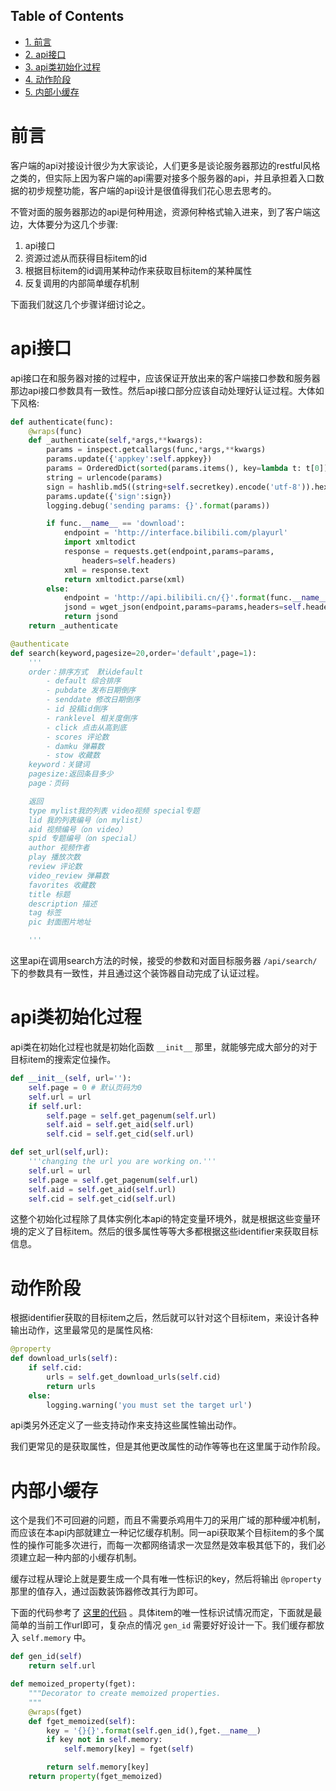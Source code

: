 <nav id="table-of-contents">
<h2>Table of Contents</h2>
<div id="text-table-of-contents">
<ul>
<li><a href="#orgheadline1">1. 前言</a></li>
<li><a href="#orgheadline2">2. api接口</a></li>
<li><a href="#orgheadline3">3. api类初始化过程</a></li>
<li><a href="#orgheadline4">4. 动作阶段</a></li>
<li><a href="#orgheadline5">5. 内部小缓存</a></li>
</ul>
</div>
</nav>


# 前言<a id="orgheadline1"></a>

客户端的api对接设计很少为大家谈论，人们更多是谈论服务器那边的restful风格之类的，但实际上因为客户端的api需要对接多个服务器的api，并且承担着入口数据的初步规整功能，客户端的api设计是很值得我们花心思去思考的。

不管对面的服务器那边的api是何种用途，资源何种格式输入进来，到了客户端这边，大体要分为这几个步骤:

1.  api接口
2.  资源过滤从而获得目标item的id
3.  根据目标item的id调用某种动作来获取目标item的某种属性
4.  反复调用的内部简单缓存机制

下面我们就这几个步骤详细讨论之。

# api接口<a id="orgheadline2"></a>

api接口在和服务器对接的过程中，应该保证开放出来的客户端接口参数和服务器那边api接口参数具有一致性。然后api接口部分应该自动处理好认证过程。大体如下风格:

```python
def authenticate(func):
    @wraps(func)
    def _authenticate(self,*args,**kwargs):
        params = inspect.getcallargs(func,*args,**kwargs)
        params.update({'appkey':self.appkey})
        params = OrderedDict(sorted(params.items(), key=lambda t: t[0]))
        string = urlencode(params)
        sign = hashlib.md5((string+self.secretkey).encode('utf-8')).hexdigest()
        params.update({'sign':sign})
        logging.debug('sending params: {}'.format(params))

        if func.__name__ == 'download':
            endpoint = 'http://interface.bilibili.com/playurl'
            import xmltodict
            response = requests.get(endpoint,params=params,
                headers=self.headers)
            xml = response.text
            return xmltodict.parse(xml)
        else:
            endpoint = 'http://api.bilibili.cn/{}'.format(func.__name__)
            jsond = wget_json(endpoint,params=params,headers=self.headers)
            return jsond
    return _authenticate

@authenticate
def search(keyword,pagesize=20,order='default',page=1):
    '''
    order：排序方式  默认default
        - default 综合排序
        - pubdate 发布日期倒序
        - senddate 修改日期倒序
        - id 投稿id倒序
        - ranklevel 相关度倒序
        - click 点击从高到底
        - scores 评论数
        - damku 弹幕数
        - stow 收藏数
    keyword：关键词
    pagesize:返回条目多少
    page：页码

    返回
    type mylist我的列表 video视频 special专题
    lid 我的列表编号（on mylist）
    aid 视频编号（on video）
    spid 专题编号（on special）
    author 视频作者
    play 播放次数
    review 评论数
    video_review 弹幕数
    favorites 收藏数
    title 标题
    description 描述
    tag 标签
    pic 封面图片地址

    '''
```

这里api在调用search方法的时候，接受的参数和对面目标服务器 `/api/search/` 下的参数具有一致性，并且通过这个装饰器自动完成了认证过程。

# api类初始化过程<a id="orgheadline3"></a>

api类在初始化过程也就是初始化函数 `__init__` 那里，就能够完成大部分的对于目标item的搜索定位操作。

```python
def __init__(self, url=''):
    self.page = 0 # 默认页码为0
    self.url = url
    if self.url:
        self.page = self.get_pagenum(self.url)
        self.aid = self.get_aid(self.url)
        self.cid = self.get_cid(self.url)

def set_url(self,url):
    '''changing the url you are working on.'''
    self.url = url
    self.page = self.get_pagenum(self.url)
    self.aid = self.get_aid(self.url)
    self.cid = self.get_cid(self.url)
```

这整个初始化过程除了具体实例化本api的特定变量环境外，就是根据这些变量环境的定义了目标item。然后的很多属性等等大多都根据这些identifier来获取目标信息。

# 动作阶段<a id="orgheadline4"></a>

根据identifier获取的目标item之后，然后就可以针对这个目标item，来设计各种输出动作，这里最常见的是属性风格:

```python
@property
def download_urls(self):
    if self.cid:
        urls = self.get_download_urls(self.cid)
        return urls
    else:
        logging.warning('you must set the target url')
```

api类另外还定义了一些支持动作来支持这些属性输出动作。

我们更常见的是获取属性，但是其他更改属性的动作等等也在这里属于动作阶段。

# 内部小缓存<a id="orgheadline5"></a>

这个是我们不可回避的问题，而且不需要杀鸡用牛刀的采用广域的那种缓冲机制，而应该在本api内部就建立一种记忆缓存机制。同一api获取某个目标item的多个属性的操作可能多次进行，而每一次都网络请求一次显然是效率极其低下的，我们必须建立起一种内部的小缓存机制。

缓存过程从理论上就是要生成一个具有唯一性标识的key，然后将输出 `@property` 那里的值存入，通过函数装饰器修改其行为即可。

下面的代码参考了 [这里的代码](https://github.com/mcs07/PubChemPy/blob/master/pubchempy.py) 。具体item的唯一性标识试情况而定，下面就是最简单的当前工作url即可，复杂点的情况 `gen_id` 需要好好设计一下。我们缓存都放入 `self.memory` 中。

```python
def gen_id(self)
    return self.url

def memoized_property(fget):
    """Decorator to create memoized properties.
    """
    @wraps(fget)
    def fget_memoized(self):
        key = '{}{}'.format(self.gen_id(),fget.__name__)
        if key not in self.memory:
            self.memory[key] = fget(self)

        return self.memory[key]
    return property(fget_memoized)
```